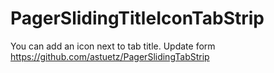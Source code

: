 PagerSlidingTitleIconTabStrip
=============================

You can add an icon next to tab title. Update form https://github.com/astuetz/PagerSlidingTabStrip

